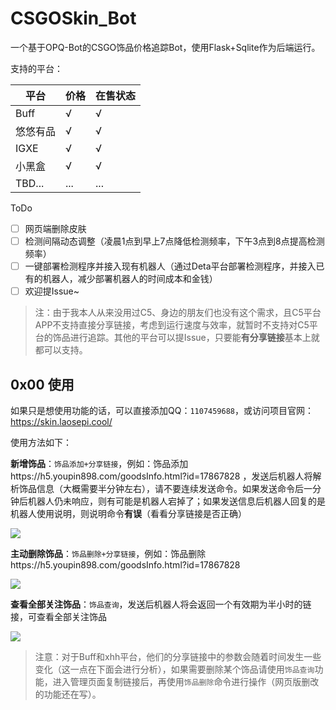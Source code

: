 # CSGOSkin_Bot

一个基于OPQ-Bot的CSGO饰品价格追踪Bot，使用Flask+Sqlite作为后端运行。

支持的平台：

| 平台     | 价格 | 在售状态 |
| -------- | ---- | -------- |
| Buff     | √    | √        |
| 悠悠有品 | √    | √        |
| IGXE     | √    | √        |
| 小黑盒   | √    | √        |
| TBD...   | ...  | ...      |

ToDo

- [ ] 网页端删除皮肤
- [ ] 检测间隔动态调整（凌晨1点到早上7点降低检测频率，下午3点到8点提高检测频率）
- [ ] 一键部署检测程序并接入现有机器人（通过Deta平台部署检测程序，并接入已有的机器人，减少部署机器人的时间成本和金钱）
- [ ] 欢迎提Issue~

> 注：由于我本人从来没用过C5、身边的朋友们也没有这个需求，且C5平台APP不支持直接分享链接，考虑到运行速度与效率，就暂时不支持对C5平台的饰品进行追踪。其他的平台可以提Issue，只要能**有分享链接**基本上就都可以支持。

## 0x00 使用

如果只是想使用功能的话，可以直接添加QQ：`1107459688`，或访问项目官网：https://skin.laosepi.cool/

使用方法如下：

**新增饰品**：`饰品添加+分享链接`，例如：饰品添加https://h5.youpin898.com/goodsInfo.html?id=17867828 ，发送后机器人将解析饰品信息（大概需要半分钟左右），请不要连续发送命令。如果发送命令后一分钟后机器人仍未响应，则有可能是机器人宕掉了；如果发送信息后机器人回复的是机器人使用说明，则说明命令**有误**（看看分享链接是否正确）

![](https://s2.loli.net/2022/09/28/436cqtdnlLSANsg.png)

**主动删除饰品**：`饰品删除+分享链接`，例如：饰品删除https://h5.youpin898.com/goodsInfo.html?id=17867828

![](https://s2.loli.net/2022/09/28/YBMWI9hVQvgpiJ1.png)

**查看全部关注饰品**：`饰品查询`，发送后机器人将会返回一个有效期为半小时的链接，可查看全部关注饰品

![](https://s2.loli.net/2022/09/28/vAStIVsELmH8lRx.png)

> 注意：对于Buff和xhh平台，他们的分享链接中的参数会随着时间发生一些变化（这一点在下面会进行分析），如果需要删除某个饰品请使用`饰品查询`功能，进入管理页面复制链接后，再使用`饰品删除`命令进行操作（网页版删改的功能还在写）。
